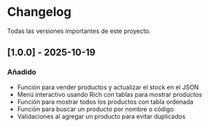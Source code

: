 # Changelog

Todas las versiones importantes de este proyecto.

## [1.0.0] - 2025-10-19
### Añadido
- Función para vender productos y actualizar el stock en el JSON
- Menú interactivo usando Rich con tablas para mostrar productos
- Función para mostrar todos los productos con tabla ordenada
- Función para buscar un producto por nombre o código
- Validaciones al agregar un producto para evitar duplicados
